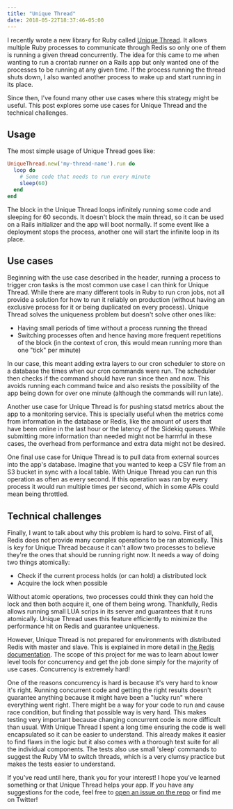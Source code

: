 ```yaml
---
title: "Unique Thread"
date: 2018-05-22T18:37:46-05:00
---
```

I recently wrote a new library for Ruby called [Unique
Thread](https://github.com/Ferdy89/unique_thread). It allows multiple Ruby
processes to communicate through Redis so only one of them is running a given
thread concurrently. The idea for this came to me when wanting to run a crontab
runner on a Rails app but only wanted one of the processes to be running at any
given time. If the process running the thread shuts down, I also wanted another
process to wake up and start running in its place.

Since then, I've found many other use cases where this strategy might be
useful. This post explores some use cases for Unique Thread and the technical
challenges.

## Usage

The most simple usage of Unique Thread goes like:

```ruby
UniqueThread.new('my-thread-name').run do
  loop do
    # Some code that needs to run every minute
    sleep(60)
  end
end
```

The block in the Unique Thread loops infinitely running some code and sleeping
for 60 seconds. It doesn't block the main thread, so it can be used on a Rails
initializer and the app will boot normally. If some event like a deployment
stops the process, another one will start the infinite loop in its place.

## Use cases

Beginning with the use case described in the header, running a process to
trigger cron tasks is the most common use case I can think for Unique Thread.
While there are many different tools in Ruby to run cron jobs, not all provide
a solution for how to run it reliably on production (without having an
exclusive process for it or being duplicated on every process). Unique Thread
solves the uniqueness problem but doesn't solve other ones like:

* Having small periods of time without a process running the thread
* Switching processes often and hence having more frequent repetitions of the
  block (in the context of cron, this would mean running more than one "tick"
  per minute)

In our case, this meant adding extra layers to our cron scheduler to store on
a database the times when our cron commands were run. The scheduler then checks
if the command should have run since then and now. This avoids running each
command twice and also resists the possibility of the app being down for over
one minute (although the commands will run late).

Another use case for Unique Thread is for pushing statsd metrics about the app
to a monitoring service. This is specially useful when the metrics come from
information in the database or Redis, like the amount of users that have been
online in the last hour or the latency of the Sidekiq queues. While submitting
more information than needed might not be harmful in these cases, the overhead
from performance and extra data might not be desired.

One final use case for Unique Thread is to pull data from external sources into
the app's database. Imagine that you wanted to keep a CSV file from an S3
bucket in sync with a local table. With Unique Thread you can run this
operation as often as every second. If this operation was ran by every process
it would run multiple times per second, which in some APIs could mean being
throttled.

## Technical challenges

Finally, I want to talk about why this problem is hard to solve. First of all,
Redis does not provide many complex operations to be ran atomically. This is
key for Unique Thread because it can't allow two processes to believe they're
the ones that should be running right now. It needs a way of doing two things
atomically:

* Check if the current process holds (or can hold) a distributed lock
* Acquire the lock when possible

Without atomic operations, two processes could think they can hold the lock and
then both acquire it, one of them being wrong. Thankfully, Redis allows running
small LUA scrips in its server and guarantees that it runs atomically. Unique
Thread uses this feature efficiently to minimize the performance hit on Redis
and guarantee uniqueness.

However, Unique Thread is not prepared for environments with distributed Redis
with master and slave. This is explained in more detail in [the Redis
documentation](https://redis.io/topics/distlock). The scope of this project for
me was to learn about lower level tools for concurrency and get the job done
simply for the majority of use cases. Concurrency is extremely hard!

One of the reasons concurrency is hard is because it's very hard to know it's
right. Running concurrent code and getting the right results doesn't guarantee
anything because it might have been a "lucky run" where everything went right.
There might be a way for your code to run and cause race condition, but finding
that possible way is very hard. This makes testing very important because
changing concurrent code is more difficult than usual. With Unique Thread I
spent a long time ensuring the code is well encapsulated so it can be easier to
understand. This already makes it easier to find flaws in the logic but it also
comes with a thorough test suite for all the individual components. The tests
also use small 'sleep' commands to suggest the Ruby VM to switch threads, which
is a very clumsy practice but makes the tests easier to understand.

If you've read until here, thank you for your interest! I hope you've learned
something or that Unique Thread helps your app. If you have any suggestions for
the code, feel free to [open an issue on the
repo](https://github.com/Ferdy89/unique_thread/issues/new) or find me on
Twitter!

